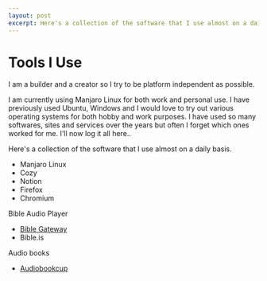 ```yaml
---
layout: post
excerpt: Here's a collection of the software that I use almost on a daily basis
---
```


# Tools I Use

I am a builder and a creator so I try to be platform independent as possible. 

I am currently using Manjaro Linux for both work and personal use. I have previously used Ubuntu, Windows and I would love to try out various operating systems for both hobby and work purposes. I have used so many softwares, sites and services over the years but often I forget which ones worked for me. I'll now log it all here..

Here's a collection of the software that I use almost on a daily basis. 

- Manjaro Linux
- Cozy
- Notion
- Firefox
- Chromium

Bible Audio Player
- [Bible Gateway](https://www.biblegateway.com/audio/mclean/niv/Rev.22.5)
- Bible.is

Audio books
- [Audiobookcup](https://www.audiobookcup.com/)
